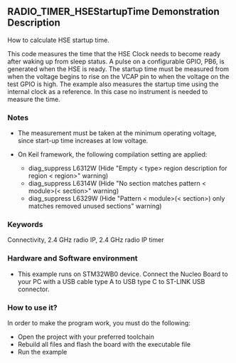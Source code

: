 ## __RADIO_TIMER_HSEStartupTime Demonstration Description__

How to calculate HSE startup time.

This code measures the time that the HSE Clock needs to become ready after waking up from sleep status. 
A pulse on a configurable GPIO, PB6, is generated when the HSE is ready. The startup time must be measured from when the voltage begins to rise on the VCAP pin to when the voltage on the test GPIO is high. 
The example also measures the startup time using the internal clock as a reference. In this case no instrument is needed to measure the time.

### __Notes__
 - The measurement must be taken at the minimum operating voltage, since start-up time increases at low voltage.

 - On Keil framework, the following compilation setting are applied:
   - diag_suppress L6312W          (Hide "Empty < type> region description for region < region>" warning)
   - diag_suppress L6314W          (Hide "No section matches pattern < module>(< section>" warning)
   - diag_suppress L6329W          (Hide "Pattern < module>(< section>) only matches removed unused sections" warning)

### __Keywords__

Connectivity, 2.4 GHz radio IP, 2.4 GHz radio IP timer

### __Hardware and Software environment__

  - This example runs on STM32WB0 device.
    Connect the Nucleo Board to your PC with a USB cable type A to USB type C to ST-LINK USB connector. 

### __How to use it?__

In order to make the program work, you must do the following:

 - Open the project with your preferred toolchain
 - Rebuild all files and flash the board with the executable file
 - Run the example

